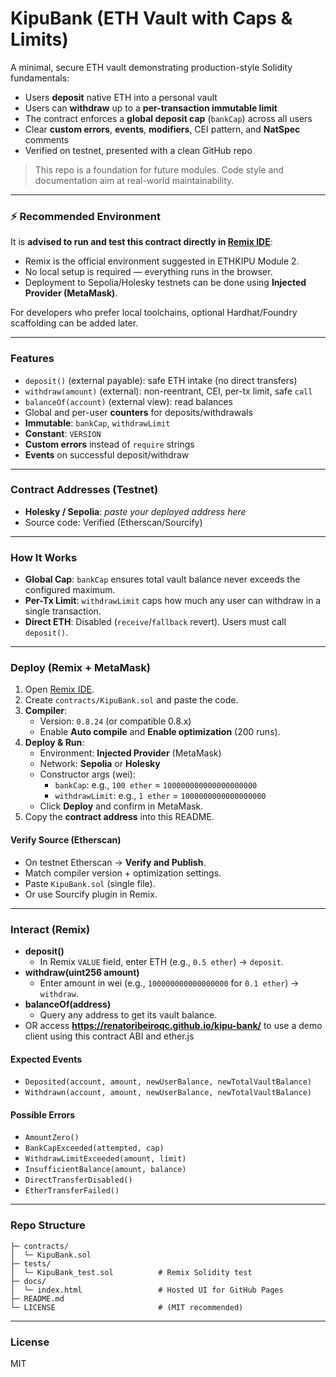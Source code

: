 # KipuBank (ETH Vault with Caps & Limits)

A minimal, secure ETH vault demonstrating production-style Solidity fundamentals:

- Users **deposit** native ETH into a personal vault
- Users can **withdraw** up to a **per-transaction immutable limit**
- The contract enforces a **global deposit cap** (`bankCap`) across all users
- Clear **custom errors**, **events**, **modifiers**, CEI pattern, and **NatSpec** comments
- Verified on testnet, presented with a clean GitHub repo

> This repo is a foundation for future modules. Code style and documentation aim at real-world maintainability.

---

### ⚡ Recommended Environment

It is **advised to run and test this contract directly in [Remix IDE](https://remix.ethereum.org/)**:  

- Remix is the official environment suggested in ETHKIPU Module 2.
- No local setup is required — everything runs in the browser.
- Deployment to Sepolia/Holesky testnets can be done using **Injected Provider (MetaMask)**.

For developers who prefer local toolchains, optional Hardhat/Foundry scaffolding can be added later.

---

### Features

- `deposit()` (external payable): safe ETH intake (no direct transfers)
- `withdraw(amount)` (external): non-reentrant, CEI, per-tx limit, safe `call`
- `balanceOf(account)` (external view): read balances
- Global and per-user **counters** for deposits/withdrawals
- **Immutable**: `bankCap`, `withdrawLimit`
- **Constant**: `VERSION`
- **Custom errors** instead of `require` strings
- **Events** on successful deposit/withdraw

---

### Contract Addresses (Testnet)

- **Holesky / Sepolia**: _paste your deployed address here_
- Source code: Verified (Etherscan/Sourcify)

---

### How It Works

- **Global Cap**: `bankCap` ensures total vault balance never exceeds the configured maximum.
- **Per-Tx Limit**: `withdrawLimit` caps how much any user can withdraw in a single transaction.
- **Direct ETH**: Disabled (`receive`/`fallback` revert). Users must call `deposit()`.

---

### Deploy (Remix + MetaMask)

1. Open [Remix IDE](https://remix.ethereum.org).
2. Create `contracts/KipuBank.sol` and paste the code.
3. **Compiler**:
   - Version: `0.8.24` (or compatible 0.8.x)
   - Enable **Auto compile** and **Enable optimization** (200 runs).
4. **Deploy & Run**:
   - Environment: **Injected Provider** (MetaMask)
   - Network: **Sepolia** or **Holesky**
   - Constructor args (wei):
     - `bankCap`: e.g., `100 ether` = `100000000000000000000`
     - `withdrawLimit`: e.g., `1 ether` = `1000000000000000000`
   - Click **Deploy** and confirm in MetaMask.
5. Copy the **contract address** into this README.

#### Verify Source (Etherscan)

- On testnet Etherscan → **Verify and Publish**.
- Match compiler version + optimization settings.
- Paste `KipuBank.sol` (single file).
- Or use Sourcify plugin in Remix.

---

### Interact (Remix)

- **deposit()**
  - In Remix `VALUE` field, enter ETH (e.g., `0.5 ether`) → `deposit`.
- **withdraw(uint256 amount)**
  - Enter amount in wei (e.g., `100000000000000000` for `0.1 ether`) → `withdraw`.
- **balanceOf(address)**
  - Query any address to get its vault balance.
- OR access **https://renatoribeiroqc.github.io/kipu-bank/** to use a demo client using this contract ABI and ether.js

#### Expected Events

- `Deposited(account, amount, newUserBalance, newTotalVaultBalance)`
- `Withdrawn(account, amount, newUserBalance, newTotalVaultBalance)`

#### Possible Errors

- `AmountZero()`
- `BankCapExceeded(attempted, cap)`
- `WithdrawLimitExceeded(amount, limit)`
- `InsufficientBalance(amount, balance)`
- `DirectTransferDisabled()`
- `EtherTransferFailed()`

---


### Repo Structure
```text
├─ contracts/
│  └─ KipuBank.sol
├─ tests/
│  └─ KipuBank_test.sol          # Remix Solidity test
├─ docs/
│  └─ index.html                 # Hosted UI for GitHub Pages
├─ README.md
└─ LICENSE                       # (MIT recommended)
```
---

### License

MIT


